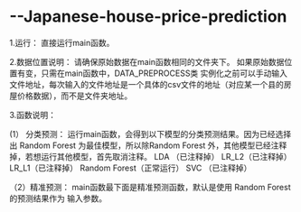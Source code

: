 # --Japanese-house-price-prediction

1.运行： 
直接运行main函数。



2.数据位置说明：
请确保原始数据在main函数相同的文件夹下。
如果原始数据位置有变，只需在main函数中，DATA_PREPROCESS类 实例化之前可以手动输入文件地址，每次输入的文件地址是一个具体的csv文件的地址（对应某一个县的房屋价格数据），而不是文件夹地址。



3.函数说明：

(1） 分类预测：
运行main函数，会得到以下模型的分类预测结果。因为已经选择出 Random Forest 为最佳模型，所以除Random Forest 外，其他模型已经注释掉，若想运行其他模型，首先取消注释。
LDA （已注释掉）
LR_L2（已注释掉）
LR_L1（已注释掉）
Random Forest（正常运行）
SVC （已注释掉）

（2）精准预测：
main函数最下面是精准预测函数，默认是使用 Random Forest的预测结果作为 输入参数。

